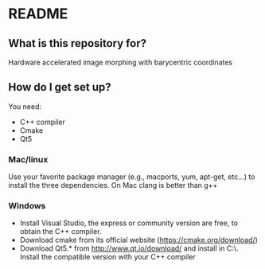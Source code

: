 # README #

## What is this repository for? ##

Hardware accelerated image morphing with barycentric coordinates

## How do I get set up? ##

You need:

* C++ compiler
* Cmake
* Qt5

### Mac/linux

Use your favorite package manager  (e.g., macports, yum, apt-get, etc...) to install the three dependencies. On Mac clang is better than g++

### Windows

* Install Visual Studio, the express or community version are free, to obtain the C++ compiler. 
* Download cmake from its official website (https://cmake.org/download/)
* Download Qt5.* from http://www.qt.io/download/ and install in C:\\. Install the compatible version with your C++ compiler